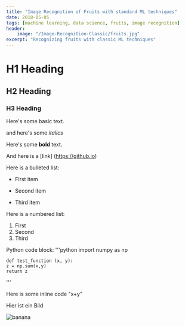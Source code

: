 ```yaml
---
title: "Image Recognition of Fruits with standard ML techniques"
date: 2018-05-05
tags: [machine learning, data science, fruits, image recognition]
header:
    image: "/Image-Recognition-Classic/fruits.jpg"
excerpt: "Recognizing fruits with classic ML techniques"
---
```


# H1 Heading

## H2 Heading

### H3 Heading

Here's some basic text.

and here's some *italics*

Here's some **bold** text.

And here is a [link] (https://github.io)

Here is a bulleted list:

* First item
+ Second item
- Third item

Here is a numbered list:

1. First
2. Second
3. Third

Python code block:
'''python
    import numpy as np

    def test_function (x, y):
    z = np.sum(x,y)
    return z

'''

Here is some inline code "x+y"

Hier ist ein Bild

<img src="{{ site.url }}{{ site.baseurl }}/images/
Image-Recognition-Classic/test.jpg" alt="banana">




